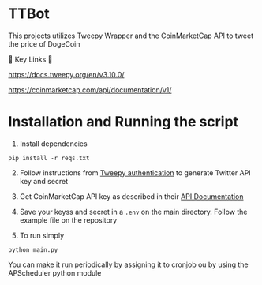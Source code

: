 # TTBot

This projects utilizes Tweepy Wrapper and the CoinMarketCap API to tweet the price of DogeCoin

🔗  Key Links 🔗

https://docs.tweepy.org/en/v3.10.0/

https://coinmarketcap.com/api/documentation/v1/

# Installation and Running the script
1. Install dependencies
```
pip install -r reqs.txt
```
2. Follow instructions from [Tweepy authentication](https://docs.tweepy.org/en/v3.10.0/auth_tutorial.html) to generate Twitter API key and secret

3. Get CoinMarketCap API key as described in their [API Documentation](https://coinmarketcap.com/api/documentation/v1/)

3. Save your keyss and secret in a `.env` on the main directory. Follow the example  file on the repository

4. To run simply
```
python main.py
```

You can make it run periodically by assigning it to cronjob ou by using the APScheduler python module


